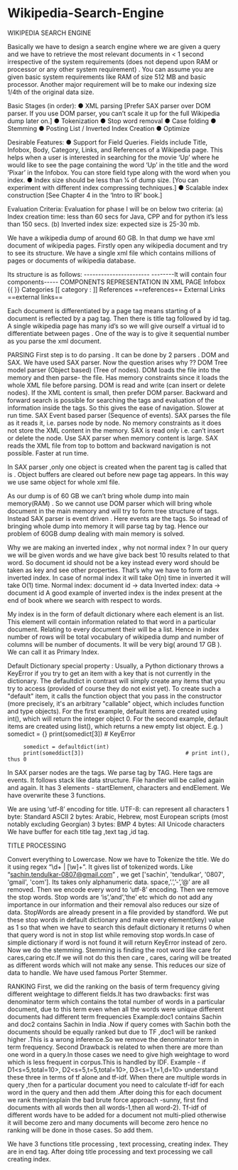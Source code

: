# Wikipedia-Search-Engine
WIKIPEDIA SEARCH ENGINE

Basically we have to design a search engine where we are given a query and we have to retrieve the most relevant documents in < 1 second irrespective of the system requirements (does not depend upon RAM or processor or any other system requirement) . You can assume you are given basic system requirements like RAM of size 512 MB and basic processor. Another major requirement will be to make our indexing size 1/4th of the original data size. 

Basic​ ​Stages​ ​(in​ ​order):
● XML parsing [Prefer SAX parser over DOM parser. If you use DOM parser, you can’t
scale it up for the full Wikipedia dump later on.]
● Tokenization
● Stop word removal
● Case folding
● Stemming
● Posting List / Inverted Index Creation
● Optimize


Desirable​ ​Features:
● Support for Field Queries. Fields include Title, Infobox, Body, Category, Links, and
References of a Wikipedia page. This helps when a user is interested in searching for
the movie ‘Up’ where he would like to see the page containing the word ‘Up’ in the title
and the word ‘Pixar’ in the Infobox. You can store field type along with the word when
you index.
● Index size should be less than 1⁄4 of dump size. [You can experiment with different index
compressing techniques.]
● Scalable index construction [See Chapter 4 in the ‘Intro to IR’ book.]


Evaluation​ ​Criteria:
Evaluation for phase I will be on below two criteria:
(a) Index creation time: less than 60 secs for Java, CPP and for python it’s less than 150
secs.
(b) Inverted index size: expected size is 25-30 mb.

We have a wikipedia dump of around 60 GB. In that dump we have xml document of wikipedia pages.  Firstly open any wikipedia document and try to see its structure. We have a single xml file which contains millions of pages or documents of wikipedia database. 

Its structure is as follows:
<page>
    <title>--------------------</title>
    <id>-----------------------</id>
    <text>--------It will contain four components-----
		COMPONENTS          REPRESENTATION IN XML PAGE
Infobox               	{{    }}
Categories         	[[ category :     ]]
References       	==references==
External Links    	==external links==
    </text>
</page>

Each document is differentiated by a page tag means starting of a document is reflected by a pag tag. Then there is title tag followed by id tag. A single wikipedia page has many id’s so we will give ourself a virtual id to differentiate between pages . One of the way is to give it sequential number as you parse the xml document.

PARSING
First step is to do parsing . It can be done by 2 parsers . DOM and SAX. We have used SAX parser. Now the question arises why ??
DOM
Tree model parser (Object based) (Tree of nodes).
DOM loads the file into the memory and then parse- the file.
Has memory constraints since it loads the whole XML file before parsing.
DOM is read and write (can insert or delete nodes).
If the XML content is small, then prefer DOM parser.
Backward and forward search is possible for searching the tags and evaluation of the information inside the tags. So this gives the ease of navigation.
Slower at run time.
SAX Event based parser (Sequence of events).
SAX parses the file as it reads it, i.e. parses node by node.
No memory constraints as it does not store the XML content in the memory.
SAX is read only i.e. can’t insert or delete the node.
Use SAX parser when memory content is large.
SAX reads the XML file from top to bottom and backward navigation is not possible.
Faster at run time.

In SAX parser ,only one object is created when the parent tag is called that is <XML TAG>. Object buffers are cleared out before new page tag appears. In this way we use same object for whole xml file.

As our dump is of 60 GB we can’t bring whole dump into main memory(RAM) . So we cannot use DOM parser which will bring whole document in the main memory and will try to form tree structure of tags. Instead SAX parser is event driven . Here events are the tags. So instead of bringing whole dump into memory it will parse tag by tag. Hence our problem of 60GB dump dealing with main memory is solved.

 Why we are making an inverted index , why not normal index ?
In our query we will be given words and we have give back best 10 results related to that word. So document id should not be a key instead every word should be taken as key and see other properties. That’s why we have to form an inverted index. In case of normal index it will take O(n) time in inverted it will take O(1) time.
Normal index:  document id -> data
Inverted index:  data -> document id
A good example of inverted index is the index present at the end of book where we search with respect to words.

My index is in the form of default dictionary where each element is an list. This element will contain information related to that word in a particular document. Relating to every document their will be a list. Hence in index number of rows will be total vocabulary of wikipedia dump and number of columns will be number of documents. It will be very big( around 17 GB ). We can call it as Primary Index. 

Default Dictionary special property :
Usually, a Python dictionary throws a KeyError if you try to get an item with a key that is not currently in the dictionary. The defaultdict in contrast will simply create any items that you try to access (provided of course they do not exist yet). To create such a "default" item, it calls the function object that you pass in the constructor (more precisely, it's an arbitrary "callable" object, which includes function and type objects). For the first example, default items are created using int(), which will return the integer object 0. For the second example, default items are created using list(), which returns a new empty list object.
E.g. ) somedict = {} 
          print(somedict[3])                                 # KeyError 
         
         somedict = defaultdict(int) 
         print(someddict[3])                                # print int(), thus 0

In SAX parser nodes are the tags. We parse tag by TAG. Here tags are events. It follows stack like data structure. File handler will be called again and again. It has 3 elements - startElement, characters and endElement.  We have overwrite these 3 functions. 

We are using ‘utf-8’ encoding for title. 
UTF-8: can represent all characters
1 byte: Standard ASCII
2 bytes: Arabic, Hebrew, most European scripts (most notably excluding Georgian)
3 bytes: BMP
4 bytes: All Unicode characters
We have buffer for each title tag ,text tag ,id tag. 

TITLE PROCESSING

Convert everything to Lowercase.
Now we have to Tokenize the title. We do it using regex “\d+ | [\w]+”. It gives list of tokenized words. Like “sachin.tendulkar-0807@gmail.com” , we get ['sachin', 'tendulkar', '0807', 'gmail', 'com']. Its takes only alphanumeric data. space,’.’,’-’,’@’ are all removed.
Then we encode every word to ‘utf-8’ encoding.
Then we remove the stop words. Stop words are ‘is’,’and’,’the’ etc which do not add any importance in our information and their removal also reduces our size of data. StopWords are already present in a file provided by standford. We put these stop words in default dictionary and make every element(key) value as 1 so that when we have to search this default dictionary it returns 0 when that query word is not in stop list while removing stop words.In case of simple dictionary if word is not found it will return KeyError instead of zero.
Now we do the stemming. Stemming is finding the root word like care for cares,caring etc.If we will not do this then care , cares, caring will be treated as different words which will not make any sense. This reduces our size of data to handle. We have used famous Porter Stemmer.

RANKING
First, we did the ranking on the basis of term frequency giving different weightage to different fields.It has two drawbacks: first was denominator term which contains the total number of words in a particular document, due to this term even when all the words were unique different documents had different term frequencies  Example:doc1 contains Sachin and doc2 contains Sachin in India .Now if query comes with Sachin both the documents should be equally ranked but due to TF ,doc1 will be ranked higher .This is a wrong inference.So we remove the denominator term in term frequency.
Second Drawback is related to when there are more than one word in a query.In those cases we need to give high  weightage to word which is less frequent in corpus.This is handled by IDF. Example - if D1<s=5,total=10>, D2<s=5,t=5,total=10>, D3<s=1,t=1,d=10> understand these three in terms of tf alone and tf-idf. When there are multiple words in query ,then for a particular document you need to calculate tf-idf for each word in the query and then add them .After doing this for each document we rank them(explain the bad brute force approach -sunny, first find documents with all words then all words-1,then all word-2). Tf-idf of different words have to be added for a document not multi-plied otherwise it will become zero and many documents will become zero hence no ranking will be done in those cases. So add them. 

We have 3 functions title processing , text processing, creating index. They are in end tag. After doing title processing and text processing  we call creating index. 


